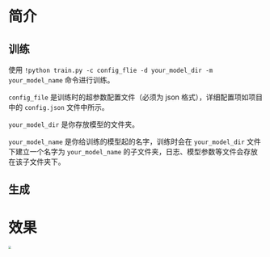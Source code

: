 # 简介

## 训练

使用 `
!python train.py -c config_flie -d your_model_dir -m your_model_name
` 命令进行训练。

 `config_file` 是训练时的超参数配置文件（必须为 json 格式），详细配置项如项目中的 `config.json` 文件中所示。

`your_model_dir` 是你存放模型的文件夹。

`your_model_name` 是你给训练的模型起的名字，训练时会在 `your_model_dir` 文件下建立一个名字为 `your_model_name` 的子文件夹，日志、模型参数等文件会存放在该子文件夹下。

## 生成



# 效果

<img src="C:\Users\86133\Desktop\uNET\resource\comparison.png" style="zoom:33%;" />
